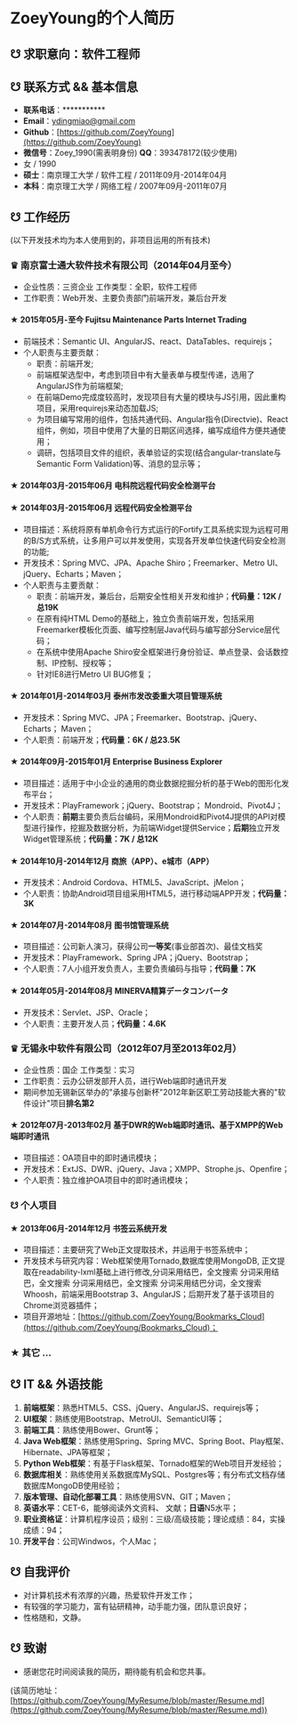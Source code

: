 # ZoeyYoung的个人简历

## ☋ 求职意向：软件工程师

## ☋ 联系方式 && 基本信息

* **联系电话**：***********
* **Email**：ydingmiao@gmail.com
* **Github**：[https://github.com/ZoeyYoung](https://github.com/ZoeyYoung)
* **微信号**：Zoey_1990(需表明身份) **QQ**：393478172(较少使用)
* 女 / 1990
* **硕士**：南京理工大学 / 软件工程 / 2011年09月-2014年04月
* **本科**：南京理工大学 / 网络工程 / 2007年09月-2011年07月

## ☋ 工作经历

(以下开发技术均为本人使用到的，非项目运用的所有技术)

### ♛ **南京富士通大软件技术有限公司**（2014年04月至今）

* 企业性质：三资企业 工作类型：全职，软件工程师
* 工作职责：Web开发、主要负责部门前端开发，兼后台开发

#### ★ 2015年05月-至今 **Fujitsu Maintenance Parts Internet Trading**

* 前端技术：Semantic UI、AngularJS、react、DataTables、requirejs；
* 个人职责与主要贡献：
    - 职责：前端开发;
    - 前端框架选型中，考虑到项目中有大量表单与模型传递，选用了AngularJS作为前端框架;
    - 在前端Demo完成度较高时，发现项目有大量的模块与JS引用，因此重构项目，采用requirejs来动态加载JS;
    - 为项目编写常用的组件，包括共通代码、Angular指令(Directvie)、React组件，例如，项目中使用了大量的日期区间选择，编写成组件方便共通使用；
    - 调研，包括项目文件的组织，表单验证的实现(结合angular-translate与Semantic Form Validation)等、消息的显示等；

#### ★ 2014年03月-2015年06月 **电科院远程代码安全检测平台**


#### ★ 2014年03月-2015年06月 **远程代码安全检测平台**

* 项目描述：系统将原有单机命令行方式运行的Fortify工具系统实现为远程可用的B/S方式系统，让多用户可以并发使用，实现各开发单位快速代码安全检测的功能;
* 开发技术：Spring MVC、JPA、Apache Shiro；Freemarker、Metro UI、jQuery、Echarts；Maven；
* 个人职责与主要贡献：
    - 职责：前端开发，兼后台，后期安全性相关开发和维护；**代码量：12K / 总19K**
    - 在原有纯HTML Demo的基础上，独立负责前端开发，包括采用Freemarker模板化页面、编写控制层Java代码与编写部分Service层代码；
    - 在系统中使用Apache Shiro安全框架进行身份验证、单点登录、会话数控制、IP控制、授权等；
    - 针对IE8进行Metro UI BUG修复；

#### ★ 2014年01月-2014年03月 **泰州市发改委重大项目管理系统**

* 开发技术：Spring MVC、JPA；Freemarker、Bootstrap、jQuery、Echarts； Maven；
* 个人职责：前端开发；**代码量：6K / 总23.5K**

#### ★ 2014年09月-2015年01月 **Enterprise Business Explorer**

* 项目描述：适用于中小企业的通用的商业数据挖掘分析的基于Web的图形化发布平台；
* 开发技术：PlayFramework；jQuery、Bootstrap； Mondroid、Pivot4J；
* 个人职责：**前期**主要负责后台编码，采用Mondroid和Pivot4J提供的API对模型进行操作，挖掘及数据分析，为前端Widget提供Service；**后期**独立开发Widget管理系统；**代码量：7K / 总12K**

#### ★ 2014年10月-2014年12月 **商旅（APP）、e城市（APP）**

* 开发技术：Android Cordova、HTML5、JavaScript、jMelon；
* 个人职责：协助Android项目组采用HTML5，进行移动端APP开发；**代码量：3K**

#### ★ 2014年07月-2014年08月 **图书馆管理系统**

* 项目描述：公司新人演习，获得公司**一等奖**(事业部首次)、最佳文档奖
* 开发技术：PlayFramework、Spring JPA；jQuery、Bootstrap；
* 个人职责：7人小组开发负责人，主要负责编码与指导；**代码量：7K**

#### ★ 2014年05月-2014年08月 **MINERVA精算データコンバータ**

* 开发技术：Servlet、JSP、Oracle；
* 个人职责：主要开发人员；**代码量：4.6K**

### ♛ **无锡永中软件有限公司**（2012年07月至2013年02月）

* 企业性质：国企 工作类型：实习
* 工作职责：云办公研发部开人员，进行Web端即时通讯开发
* 期间参加无锡新区举办的"承接与创新杯"2012年新区职工劳动技能大赛的"软件设计"项目**排名第2**

#### ★ 2012年07月-2013年02月 **基于DWR的Web端即时通讯、基于XMPP的Web端即时通讯**

* 项目描述：OA项目中的即时通讯模块；
* 开发技术：ExtJS、DWR、jQuery、Java；XMPP、Strophe.js、Openfire；
* 个人职责：独立维护OA项目中的即时通讯模块；

### ☋ 个人项目

#### ★ 2013年06月-2014年12月 **书签云系统开发**

* 项目描述：主要研究了Web正文提取技术，并运用于书签系统中；
* 开发技术与研究内容：Web框架使用Tornado,数据库使用MongoDB, 正文提取在readability-lxml基础上进行修改,分词采用结巴，全文搜索 分词采用结巴，全文搜索 分词采用结巴，全文搜索 分词采用结巴分词，全文搜索Whoosh，前端采用Bootstrap 3、AngularJS；后期开发了基于该项目的Chrome浏览器插件；
* 项目开源地址：[https://github.com/ZoeyYoung/Bookmarks_Cloud](https://github.com/ZoeyYoung/Bookmarks_Cloud)；

### ★ 其它 ...

## ☋ IT && 外语技能

1. **前端框架**：熟悉HTML5、CSS、jQuery、AngularJS、requirejs等；
2. **UI框架**：熟练使用Bootstrap、MetroUI、SemanticUI等；
3. **前端工具**：熟练使用Bower、Grunt等；
4. **Java Web框架**：熟练使用Spring、Spring MVC、Spring Boot、Play框架、Hibernate、JPA等框架；
5. **Python Web框架**：有基于Flask框架、Tornado框架的Web项目开发经验；
6. **数据库相关**：熟练使用关系数据库MySQL、Postgres等；有分布式文档存储数据库MongoDB使用经验；
7. **版本管理、自动化部署工具**：熟练使用SVN、GIT；Maven；
8. **英语水平**：CET-6，能够阅读外文资料、 文献；**日语**N5水平；
9. **职业资格证**：计算机程序设员；级别：三级/高级技能；理论成绩：84，实操成绩：94；
10. **开发平台**：公司Windwos，个人Mac；

## ☋ 自我评价

* 对计算机技术有浓厚的兴趣，热爱软件开发工作；
* 有较强的学习能力，富有钻研精神，动手能力强，团队意识良好；
* 性格随和，文静。

## ☋ 致谢

* 感谢您花时间阅读我的简历，期待能有机会和您共事。

(该简历地址：[https://github.com/ZoeyYoung/MyResume/blob/master/Resume.md](https://github.com/ZoeyYoung/MyResume/blob/master/Resume.md))
